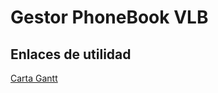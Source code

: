 # Gestor PhoneBook VLB

## Enlaces de utilidad

[Carta Gantt](https://app.ganttpro.com/shared/token/5088777d9fefb3c17b18fa39a815528dfeffe260aa6eda752877a197ed78cc39/540408)
